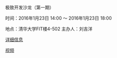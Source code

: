 极致开发沙龙（第一期）

时间：2016年1月23日 14:00 ～ 2016年1月23日 18:00

地点：清华大学FIT楼4-502
主办人：刘吉洋   

[详细信息](http://www.huodongxing.com/event/3318171729300)

[视频](https://www.moxtra.com/786022546)
